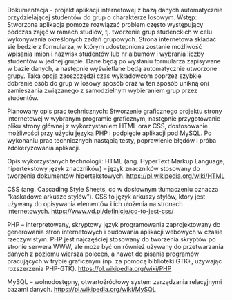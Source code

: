 Dokumentacja - projekt aplikacji internetowej z bazą danych automatycznie przydzielającej studentów do grup o charakterze losowym.
Wstęp:
Stworzona aplikacja pomoże rozwiązać problem często występujący podczas zajęć w ramach studiów, tj. tworzenie grup studenckich w celu wykonywania określonych zadań grupowych. Strona internetowa składać się będzie z formularza, w którym udostępniona zostanie możliwość wpisania imion i nazwisk studentów lub nr albumów i wybrania liczby studentów w jednej grupie. Dane będą po wysłaniu formularza zapisywane w bazie danych, a następnie wyświetlane będą automatycznie utworzone grupy. Taka opcja zaoszczędzi czas wykładowcom poprzez szybkie dobranie osób do grup w losowy sposób oraz w ten sposób unikną oni zamieszania związanego z samodzielnym wybieraniem grup przez studentów.

Planowany opis prac technicznych:
Stworzenie graficznego projektu strony internetowej w wybranym programie graficznym, następnie przygotowanie pliku strony głównej z wykorzystaniem HTML oraz CSS, dostosowanie możliwości przy użyciu języka PHP i podpięcie aplikacji pod MySQL. Po wykonaniu prac technicznych nastąpią testy, poprawienie błędów i próba zdokeryzowania aplikacji.

Opis wykorzystanych technologii:
HTML (ang. HyperText Markup Language, hipertekstowy język znaczników) – język znaczników stosowany do tworzenia dokumentów hipertekstowych. https://pl.wikipedia.org/wiki/HTML

CSS (ang. Cascading Style Sheets, co w dosłownym tłumaczeniu oznacza “kaskadowe arkusze stylów”). CSS to język arkuszy stylów, który jest używany do opisywania elementów i ich ułożenia na stronach internetowych. https://www.vd.pl/definicje/co-to-jest-css/

PHP – interpretowany, skryptowy język programowania zaprojektowany do generowania stron internetowych i budowania aplikacji webowych w czasie rzeczywistym.
PHP jest najczęściej stosowany do tworzenia skryptów po stronie serwera WWW, ale może być on również używany do przetwarzania danych z poziomu wiersza poleceń, a nawet do pisania programów pracujących w trybie graficznym (np. za pomocą biblioteki GTK+, używając rozszerzenia PHP-GTK). https://pl.wikipedia.org/wiki/PHP

MySQL – wolnodostępny, otwartoźródłowy system zarządzania relacyjnymi bazami danych. https://pl.wikipedia.org/wiki/MySQL
